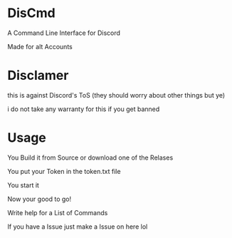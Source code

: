 # DisCmd

A Command Line Interface for Discord

Made for alt Accounts

# Disclamer

this is against Discord's ToS (they should worry about other things but ye)

i do not take any warranty for this if you get banned

# Usage

You Build it from Source or download one of the Relases

You put your Token in the token.txt file

You start it

Now your good to go! 

Write help for a List of Commands

If you have a Issue just make a Issue on here lol
